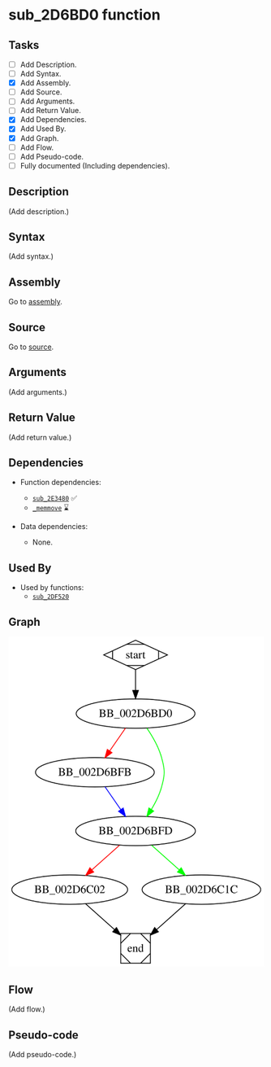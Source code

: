 # sub_2D6BD0 function

## Tasks

- [ ] Add Description.
- [ ] Add Syntax.
- [X] Add Assembly.
- [ ] Add Source.
- [ ] Add Arguments.
- [ ] Add Return Value.
- [X] Add Dependencies.
- [X] Add Used By.
- [X] Add Graph.
- [ ] Add Flow.
- [ ] Add Pseudo-code.
- [ ] Fully documented (Including dependencies).

## Description

(Add description.)

## Syntax

(Add syntax.)

## Assembly

Go to [assembly](../asm/sub_2D6BD0.asm).

## Source

Go to [source](../cc/sub_2D6BD0.cc).

## Arguments

(Add arguments.)

## Return Value

(Add return value.)

## Dependencies

* Function dependencies:
  * [`sub_2E3480`](sub_2E3480.md) ✅
  * [`_memmove`](_memmove.md) ⌛


* Data dependencies:
  * None.

## Used By

* Used by functions:
  * [`sub_2DF520`](sub_2DF520.md)

## Graph

![sub_2D6BD0 Graph](../svg/sub_2D6BD0.svg "sub_2D6BD0 Graph")

## Flow

(Add flow.)

## Pseudo-code

(Add pseudo-code.)
